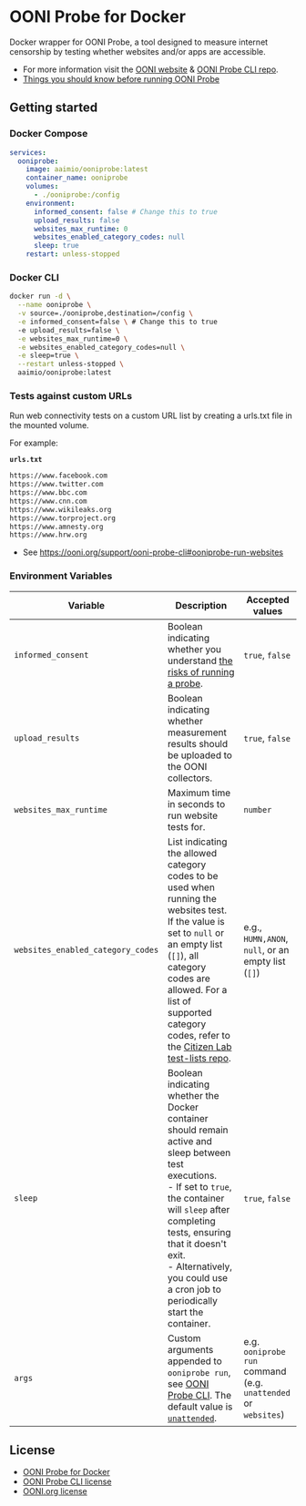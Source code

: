 # OONI Probe for Docker

Docker wrapper for OONI Probe, a tool designed to measure internet censorship by testing whether websites and/or apps are accessible.

- For more information visit the [OONI website](https://ooni.org) & [OONI Probe CLI repo](https://github.com/ooni/probe-cli).
- [Things you should know before running OONI Probe](https://ooni.org/about/risks/)

## Getting started

### Docker Compose

```yaml
services:
  ooniprobe:
    image: aaimio/ooniprobe:latest
    container_name: ooniprobe
    volumes:
      - ./ooniprobe:/config
    environment:
      informed_consent: false # Change this to true
      upload_results: false
      websites_max_runtime: 0
      websites_enabled_category_codes: null
      sleep: true
    restart: unless-stopped
```

### Docker CLI

```sh
docker run -d \
  --name ooniprobe \
  -v source=./ooniprobe,destination=/config \
  -e informed_consent=false \ # Change this to true
  -e upload_results=false \
  -e websites_max_runtime=0 \
  -e websites_enabled_category_codes=null \
  -e sleep=true \
  --restart unless-stopped \
  aaimio/ooniprobe:latest
```

### Tests against custom URLs

Run web connectivity tests on a custom URL list by creating a urls.txt file in the mounted volume.

For example:

**`urls.txt`**

```txt
https://www.facebook.com
https://www.twitter.com
https://www.bbc.com
https://www.cnn.com
https://www.wikileaks.org
https://www.torproject.org
https://www.amnesty.org
https://www.hrw.org
```

- See https://ooni.org/support/ooni-probe-cli#ooniprobe-run-websites

### Environment Variables

| Variable                          | Description                                                                                                                                                                                                                                                                                                                                                   | Accepted values                                                |
| --------------------------------- | ------------------------------------------------------------------------------------------------------------------------------------------------------------------------------------------------------------------------------------------------------------------------------------------------------------------------------------------------------------- | -------------------------------------------------------------- |
| `informed_consent`                | Boolean indicating whether you understand [the risks of running a probe](https://ooni.org/about/risks/).                                                                                                                                                                                                                                                      | `true`, `false`                                                |
| `upload_results`                  | Boolean indicating whether measurement results should be uploaded to the OONI collectors.                                                                                                                                                                                                                                                                     | `true`, `false`                                                |
| `websites_max_runtime`            | Maximum time in seconds to run website tests for.                                                                                                                                                                                                                                                                                                             | `number`                                                       |
| `websites_enabled_category_codes` | List indicating the allowed category codes to be used when running the websites test. If the value is set to `null` or an empty list (`[]`), all category codes are allowed. For a list of supported category codes, refer to the [Citizen Lab test-lists repo](https://github.com/citizenlab/test-lists/blob/master/lists/00-LEGEND-new_category_codes.csv). | e.g., `HUMN,ANON`, `null`, or an empty list (`[]`)             |
| `sleep`                           | Boolean indicating whether the Docker container should remain active and sleep between test executions. <br> - If set to `true`, the container will `sleep` after completing tests, ensuring that it doesn't exit. <br> - Alternatively, you could use a cron job to periodically start the container.                                                        | `true`, `false`                                                |
| `args`                            | Custom arguments appended to `ooniprobe run`, see [OONI Probe CLI](https://ooni.org/support/ooni-probe-cli). The default value is [`unattended`](https://ooni.org/support/ooni-probe-cli#ooniprobe-run-unattended).                                                                                                                                           | e.g. `ooniprobe run` command (e.g. `unattended` or `websites`) |

## License

- [OONI Probe for Docker](https://github.com/aaimio/ooniprobe/blob/main/LICENSE)
- [OONI Probe CLI license](https://github.com/ooni/probe-cli/blob/master/LICENSE)
- [OONI.org license](https://github.com/ooni/ooni.org/blob/master/LICENSE)
